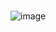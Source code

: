 # 
![image](https://github.com/Greeshma-CK/skills-communicate-using-markdown/assets/137016125/e1bd7e08-ae33-49bb-8c6a-9a8aa6a1cc9a)

